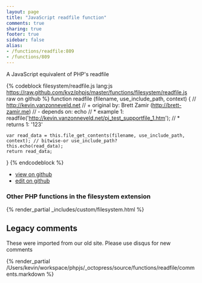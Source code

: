 ```yaml
---
layout: page
title: "JavaScript readfile function"
comments: true
sharing: true
footer: true
sidebar: false
alias:
- /functions/readfile:809
- /functions/809
---
```

<!-- Generated by Rakefile:build -->
A JavaScript equivalent of PHP's readfile

{% codeblock filesystem/readfile.js lang:js https://raw.github.com/kvz/phpjs/master/functions/filesystem/readfile.js raw on github %}
function readfile (filename, use_include_path, context) {
    // http://kevin.vanzonneveld.net
    // +   original by: Brett Zamir (http://brett-zamir.me)
    // -    depends on: echo
    // *     example 1: readfile('http://kevin.vanzonneveld.net/pj_test_supportfile_1.htm');
    // *     returns 1: '123'

    var read_data = this.file_get_contents(filename, use_include_path, context); // bitwise-or use_include_path?
    this.echo(read_data);
    return read_data;
}
{% endcodeblock %}

 - [view on github](https://github.com/kvz/phpjs/blob/master/functions/filesystem/readfile.js)
 - [edit on github](https://github.com/kvz/phpjs/edit/master/functions/filesystem/readfile.js)

### Other PHP functions in the filesystem extension
{% render_partial _includes/custom/filesystem.html %}
## Legacy comments
These were imported from our old site. Please use disqus for new comments
<div style="overflow-y: scroll; height: 500px;">
{% render_partial /Users/kevin/workspace/phpjs/_octopress/source/functions/readfile/comments.markdown %}
</div>
